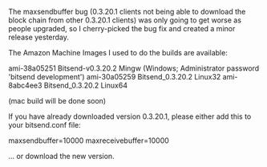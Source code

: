 The maxsendbuffer bug (0.3.20.1 clients not being able to download the block chain from other 0.3.20.1 clients) was only going to get
worse as people upgraded, so I cherry-picked the bug fix and created a minor release yesterday.

The Amazon Machine Images I used to do the builds are available:

  ami-38a05251   Bitsend-v0.3.20.2 Mingw    (Windows; Administrator password 'bitsend development')
  ami-30a05259   Bitsend_0.3.20.2 Linux32
  ami-8abc4ee3   Bitsend_0.3.20.2 Linux64

(mac build will be done soon)

If you have already downloaded version 0.3.20.1, please either add this to your bitsend.conf file:

  maxsendbuffer=10000
  maxreceivebuffer=10000

... or download the new version.

